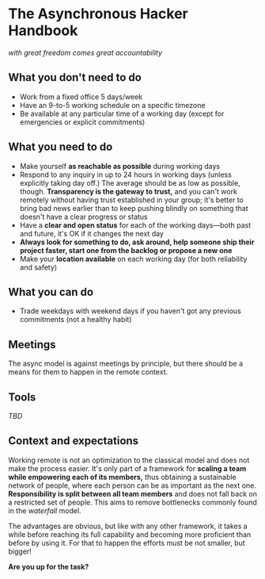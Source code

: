 # The Asynchronous Hacker Handbook
_with great freedom comes great accountability_

## What you don't need to do
* Work from a fixed office 5 days/week
* Have an 9-to-5 working schedule on a specific timezone
* Be available at any particular time of a working day (except for emergencies or explicit commitments)

## What you need to do
* Make yourself __as reachable as possible__ during working days
* Respond to any inquiry in up to 24 hours in working days (unless explicitly taking day off.) The average should be as low as possible, though. **Transparency is the gateway to trust,** and you can't work remotely without having trust established in your group; it's better to bring bad news earlier than to keep pushing blindly on something that doesn't have a clear progress or status
* Have a __clear and open status__ for each of the working days—both past and future, it's OK if it changes the next day
* __Always look for something to do, ask around, help someone ship their project faster, start one from the backlog or propose a new one__
* Make your __location available__ on each working day (for both reliability and safety)

## What you can do
* Trade weekdays with weekend days if you haven't got any previous commitments (not a healthy habit)

## Meetings
The async model is against meetings by principle, but there should be a means for them to happen in the remote context.

## Tools
_TBD_

## Context and expectations
Working remote is not an optimization to the classical model and does not make the process easier. It's only part of a framework for __scaling a team while empowering each of its members,__ thus obtaining a sustainable network of people, where each person can be as important as the next one. __Responsibility is split between all team members__ and does not fall back on a restricted set of people. This aims to remove bottlenecks commonly found in the _waterfall_ model.

The advantages are obvious, but like with any other framework, it takes a while before reaching its full capability and becoming more proficient than before by using it. For that to happen the efforts must be not smaller, but bigger!

__Are you up for the task?__
